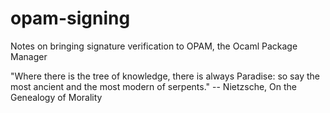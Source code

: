 opam-signing
============

Notes on bringing signature verification to OPAM, the Ocaml Package Manager

"Where there is the tree of knowledge, there is always Paradise: so say the most ancient and the most modern of serpents."
-- Nietzsche, On the Genealogy of Morality

